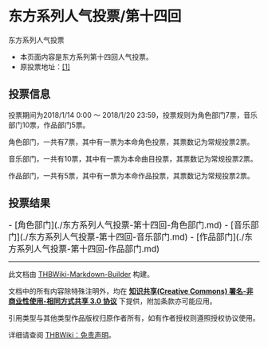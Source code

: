 # 东方系列人气投票/第十四回

<!-- source html: G:\repos\THBWiki-Markdown-Builder\THBWikiMarkdown\Temp\main\3\38\ns0%3A%E4%B8%9C%E6%96%B9%E7%B3%BB%E5%88%97%E4%BA%BA%E6%B0%94%E6%8A%95%E7%A5%A8%2F%E7%AC%AC%E5%8D%81%E5%9B%9B%E5%9B%9E.html -->

东方系列人气投票

[](./文件-东方系列人气投票第十四回banner.png.md)
- 本页面内容是东方系列第十四回人气投票。
- 原投票地址：[[1]](https://toho-vote.info/result14/)

## 投票信息
  
投票期间为2018/1/14 0:00 ～ 2018/1/20 23:59，投票规则为角色部门7票，音乐部门10票，作品部门5票。
  
  
角色部门，一共有7票，其中有一票为本命角色投票，其票数记为常规投票2票。
  
  
音乐部门，一共有10票，其中有一票为本命曲目投票，其票数记为常规投票2票。
  
  
作品部门，一共有5票，其中有一票为本命作品投票，其票数记为常规投票2票。
  

## 投票结果
  
<big>
</big>  
<big>- [角色部门](./东方系列人气投票-第十四回-角色部门.md)
- [音乐部门](./东方系列人气投票-第十四回-音乐部门.md)
- [作品部门](./东方系列人气投票-第十四回-作品部门.md)
</big><big></big>  
<big></big>  

  

  





---

此文档由 [THBWiki-Markdown-Builder](https://github.com/Delsin-Yu/THBWiki-Markdown-Builder) 构建。

文档中的所有内容除特殊注明外，均在 [**知识共享(Creative Commons) 署名-非商业性使用-相同方式共享 3.0 协议**](https://creativecommons.org/licenses/by-sa/3.0/deed.zh-hans) 下提供，附加条款亦可能应用。

引用类型与其他类型作品版权归原作者所有，如有作者授权则遵照授权协议使用。

详细请查阅 [THBWiki：免责声明](https://thbwiki.cc/THBWiki:%E5%85%8D%E8%B4%A3%E5%A3%B0%E6%98%8E)。

